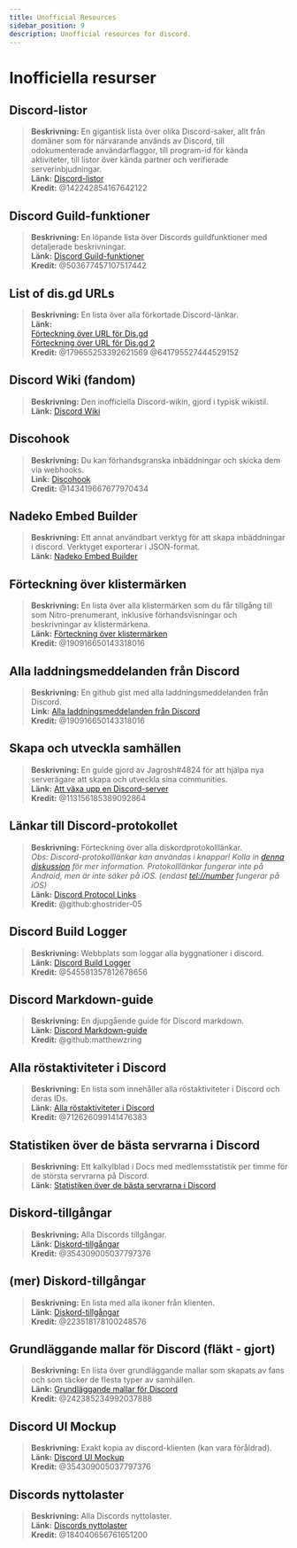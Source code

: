 ```yaml
---
title: Unofficial Resources
sidebar_position: 9
description: Unofficial resources for discord.
---
```


# Inofficiella resurser

## Discord-listor
> __Beskrivning:__ En gigantisk lista över olika Discord-saker, allt från domäner som för närvarande används av Discord, till odokumenterade användarflaggor, till program-id för kända aktiviteter, till listor över kända partner och verifierade serverinbjudningar.   <br/>
__Länk:__ [Discord-listor](https://github.com/Delitefully/DiscordLists)   <br/>
__Kredit:__ @142242854167642122

## Discord Guild-funktioner
> __Beskrivning:__ En löpande lista över Discords guildfunktioner med detaljerade beskrivningar.   <br/>
__Länk:__ [Discord Guild-funktioner](https://gist.github.com/Techy/ecc60b12e94f8fc8185f09b82aa91dd2)  <br/>
__Kredit:__ @503677457107517442

## List of dis.gd URLs
> __Beskrivning:__ En lista över alla förkortade Discord-länkar.   <br/>
__Länk:__  <br/>
[Förteckning över URL för Dis.gd](https://herogamers.dev/dis.gd/)   <br/>
[Förteckning över URL för Dis.gd 2](https://thecutefoxxy.com/discord-shortlinks)  <br/>
__Kredit:__ @179655253392621569 @641795527444529152

## Discord Wiki (fandom)
> __Beskrivning:__ Den inofficiella Discord-wikin, gjord i typisk wikistil.   <br/>
__Länk:__ [Discord Wiki](https://discord.fandom.com/wiki/Discord) 

## Discohook 
> __Beskrivning:__ Du kan förhandsgranska inbäddningar och skicka dem via webhooks.   <br/>
__Link:__ [Discohook](https://discohook.org/)   <br/>
__Credit:__ @143419667677970434

## Nadeko Embed Builder
> __Beskrivning:__ Ett annat användbart verktyg för att skapa inbäddningar i discord. Verktyget exporterar i JSON-format.   <br/>
__Länk:__ [Nadeko Embed Builder](https://embedbuilder.nadekobot.me/ )

## Förteckning över klistermärken
> __Beskrivning:__ En lista över alla klistermärken som du får tillgång till som Nitro-prenumerant, inklusive förhandsvisningar och beskrivningar av klistermärkena.   <br/>
__Länk:__ [Förteckning över klistermärken](https://stickers.advaith.io/)   <br/>
__Kredit:__ @190916650143318016

## Alla laddningsmeddelanden från Discord
> __Beskrivning:__ En github gist med alla laddningsmeddelanden från Discord.  <br/>
__Link:__ [Alla laddningsmeddelanden från Discord](https://gist.github.com/advaith1/540543d6a2b7fd66abdb0eb02c002f88)  <br/>
__Kredit:__ @190916650143318016

## Skapa och utveckla samhällen
> __Beskrivning:__ En guide gjord av Jagrosh#4824 för att hjälpa nya serverägare att skapa och utveckla sina communities.   <br/>
__Länk:__ [Att växa upp en Discord-server](https://gist.github.com/jagrosh/342324d7084c9ebdac2fa3d0cd759d10)   <br/>
__Kredit:__ @113156185389092864

## Länkar till Discord-protokollet
> __Beskrivning:__ Förteckning över alla diskordprotokolllänkar.   <br/>
*Obs: Discord-protokolllänkar kan användas i knappar! Kolla in [denna diskussion](https://github.com/discord/discord-api-docs/discussions/3347#discussioncomment-1405699) för mer information. Protokolllänkar fungerar inte på Android, men är inte säker på iOS. (endast <tel://number> fungerar på iOS)*   <br/>
__Länk:__ [Discord Protocol Links](https://gist.github.com/ghostrider-05/8f1a0bfc27c7c4509b4ea4e8ce718af0)   <br/>
__Kredit:__ @github:ghostrider-05

## Discord Build Logger
> __Beskrivning:__ Webbplats som loggar alla byggnationer i discord.   <br/>
__Länk:__ [Discord Build Logger](https://discord.sale/)  
__Kredit:__ @545581357812678656

## Discord Markdown-guide
> __Beskrivning:__ En djupgående guide för Discord markdown.  <br/>
__Länk:__ [Discord Markdown-guide](https://gist.github.com/matthewzring/9f7bbfd102003963f9be7dbcf7d40e51)  <br/>
__Kredit:__ @github:matthewzring

## Alla röstaktiviteter i Discord
> __Beskrivning:__ En lista som innehåller alla röstaktiviteter i Discord och deras IDs.   <br/>
__Länk:__ [Alla röstaktiviteter i Discord](https://gist.github.com/GeneralSadaf/42d91a2b6a93a7db7a39208f2d8b53ad)   <br/>
__Kredit:__ @712626099141476383
 
## Statistiken över de bästa servrarna i Discord
> __Beskrivning:__ Ett kalkylblad i Docs med medlemsstatistik per timme för de största servrarna på Discord.   <br/>
__Länk:__ [Statistiken över de bästa servrarna i Discord](https://docs.google.com/spreadsheets/d/1gRQ44Goa8x_M714pSmPXLHW3BAK5LzWzRn1MVXPeVn4/edit#gid=0)

## Diskord-tillgångar
> __Beskrivning:__ Alla Discords tillgångar.   <br/>
__Länk:__ [Diskord-tillgångar](https://www.figma.com/community/file/992144378612759941/Discord-Resources)   <br/>
__Kredit:__ @354309005037797376

## (mer) Diskord-tillgångar
> __Beskrivning:__ En lista med alla ikoner från klienten.   <br/>
__Länk:__ [Diskord-tillgångar](https://gitlab.com/derpystuff/discord-asset-datamining )   <br/>
__Kredit:__ @223518178100248576

## Grundläggande mallar för Discord (fläkt - gjort)
> __Beskrivning:__ En lista över grundläggande mallar som skapats av fans och som täcker de flesta typer av samhällen.  <br/>
__Länk:__ [Grundläggande mallar för Discord](https://gist.github.com/srnyx/12922980e75cf14508990bb36a6989a9)  <br/>
__Kredit:__ @242385234992037888

## Discord UI Mockup
> __Beskrivning:__ Exakt kopia av discord-klienten (kan vara föråldrad).   <br/>
__Länk:__ [Discord UI Mockup](https://www.figma.com/community/file/994323951589690341/Discord-Desktop-UI)   <br/>
__Kredit:__ @354309005037797376

## Discords nyttolaster
> __Beskrivning:__ Alla Discords nyttolaster.   <br/>
__Länk:__ [Discords nyttolaster](https://github.com/discord-payloads/discord-payloads)   <br/>
__Kredit:__ @184040656761651200
